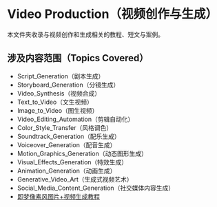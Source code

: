 # Video Production（视频创作与生成）

本文件夹收录与视频创作和生成相关的教程、短文与案例。

## 涉及内容范围（Topics Covered）

- Script_Generation（剧本生成）
- Storyboard_Generation（分镜生成）
- Video_Synthesis（视频合成）
- Text_to_Video（文生视频）
- Image_to_Video（图生视频）
- Video_Editing_Automation（剪辑自动化）
- Color_Style_Transfer（风格调色）
- Soundtrack_Generation（配乐生成）
- Voiceover_Generation（配音生成）
- Motion_Graphics_Generation（动态图形生成）
- Visual_Effects_Generation（特效生成）
- Animation_Generation（动画生成）
- Generative_Video_Art（生成式视频艺术）
- Social_Media_Content_Generation（社交媒体内容生成）
- [即梦像素风图片+视频生成教程](docs/casebook/Video_Production/Pixel%20-%20Style%20Image%20%2B%20Video%20Generation%20by%20JimengTutorial/Pixel%20-%20Style%20Image%20%2B%20Video%20Generation%20by%20JimengTutorial.md)